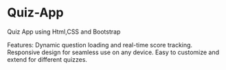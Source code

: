 # Quiz-App
Quiz App using Html,CSS and Bootstrap

Features:
Dynamic question loading and real-time score tracking.
Responsive design for seamless use on any device.
Easy to customize and extend for different quizzes.
